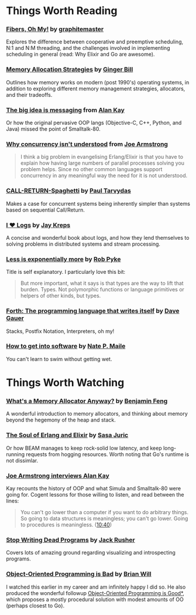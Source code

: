 # Things Worth Reading

<!-- Low Level -->

### [Fibers, Oh My!](https://graphitemaster.github.io/fibers/) by [graphitemaster](https://github.com/graphitemaster)
Explores the difference between cooperative and preemptive scheduling, N:1 and N:M threading, and the challenges involved in implementing scheduling in general (read: Why Elixir and Go are awesome).

### [Memory Allocation Strategies](https://www.gingerbill.org/series/memory-allocation-strategies/) by [Ginger Bill](https://github.com/gingerBill)
Outlines how memory works on modern (post 1990's) operating systems, in addition to exploring different memory management strategies, allocators, and their tradeoffs.

<!-- Concurrency -->

### [The big idea is messaging](http://lists.squeakfoundation.org/pipermail/squeak-dev/1998-October/017019.html) from [Alan Kay](https://en.wikipedia.org/wiki/Alan_Kay)
Or how the original pervasive OOP langs (Objective-C, C++, Python, and Java) missed the point of Smalltalk-80.

### [Why concurrency isn't understood](https://elixirforum.com/t/learning-elixir-frst-impressions-plz-dont-kill-me/16424/52) from [Joe Armstrong](https://en.wikipedia.org/wiki/Joe_Armstrong_(programmer))
> I think a big problem in evangelising Erlang/Elixir is that you have to explain how having large numbers of parallel processes solving you problem helps. Since no other common languages support concurrency in any meaningful way the need for it is not understood.

### [CALL-RETURN-Spaghetti](https://guitarvydas.github.io/2020/12/09/CALL-RETURN-Spaghetti.html) by [Paul Tarvydas](https://github.com/guitarvydas)
Makes a case for concurrent systems being inherently simpler than systems based on sequential Call/Return.

### [I ❤️ Logs](https://www.confluent.io/ebook/i-heart-logs-event-data-stream-processing-and-data-integration/) by [Jay Kreps](https://www.linkedin.com/in/jaykreps/)
A concise and wonderful book about logs, and how they lend themselves to solving problems in distributed systems and stream processing. 

<!-- Programming Philosophy -->

### [Less is exponentially more](https://commandcenter.blogspot.com/2012/06/less-is-exponentially-more.html) by [Rob Pyke](https://en.wikipedia.org/wiki/Rob_Pike)
Title is self explanatory. I particularly love this bit:
> But more important, what it says is that types are the way to lift that burden. Types. Not polymorphic functions or language primitives or helpers of other kinds, but types.

### [Forth: The programming language that writes itself](https://ratfactor.com/forth/the_programming_language_that_writes_itself.html) by [Dave Gauer](http://ratfactor.com/)
Stacks, Postfix Notation, Interpreters, oh my!

<!-- Education -->

### [How to get into software](https://github.com/npmaile/blog/blob/main/posts/2.%20How%20to%20get%20into%20software.md) by [Nate P. Maile](https://github.com/npmaile)
You can't learn to swim without getting wet.

# Things Worth Watching

<!-- Low Level -->

### [What's a Memory Allocator Anyway?](https://www.youtube.com/watch?v=vHWiDx_l4V0) by [Benjamin Feng](https://github.com/fengb)
A wonderful introduction to memory allocators, and thinking about memory beyond the hegemony of the heap and stack.

### [The Soul of Erlang and Elixir](https://www.youtube.com/watch?v=JvBT4XBdoUE) by [Sasa Juric](https://github.com/sasa1977)
Or how BEAM manages to keep rock-solid low latency, and keep long-running requests from hogging resources. Worth noting that Go's runtime is not dissimlar.

<!-- Concurrency -->

### [Joe Armstrong interviews Alan Kay](https://www.youtube.com/watch?v=fhOHn9TClXY)
Kay recounts the history of OOP and what Simula and Smalltalk-80 were going for. Cogent lessons for those willing to listen, and read between the lines:
> You can't go lower than a computer if you want to do arbitrary things. So going to data structures is meaningless; you can't go lower. Going to procedures is meaningless. ([10:40](https://youtu.be/fhOHn9TClXY?si=aR0SQre0PDNou2Yp&t=640))

<!-- Programming Philosophy -->

### [Stop Writing Dead Programs](https://www.youtube.com/watch?v=8Ab3ArE8W3s) by [Jack Rusher](https://jackrusher.com/)
Covers lots of amazing ground regarding visualizing and introspecting programs.

### [Object-Oriented Programming is Bad](https://www.youtube.com/watch?v=QM1iUe6IofM) by [Brian Will](https://github.com/BrianWill)
I watched this earlier in my career and am infinitely happy I did so. He also produced the wonderful followup [Object-Oriented Programming is Good*](https://www.youtube.com/watch?v=0iyB0_qPvWk), which proposes a mostly procedural solution with modest amounts of OO (perhaps closest to Go).
